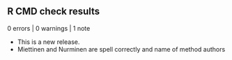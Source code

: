 ## R CMD check results

0 errors | 0 warnings | 1 note

* This is a new release.
* Miettinen and Nurminen are spell correctly and name of method authors
